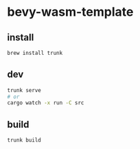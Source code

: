 # bevy-wasm-template

## install

```sh
brew install trunk
```

## dev

```sh
trunk serve
# or
cargo watch -x run -C src
```

## build

```sh
trunk build
```
